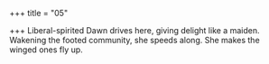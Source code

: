 +++
title = "05"

+++
Liberal-spirited Dawn drives here, giving delight like a maiden.  
Wakening the footed community, she speeds along. She makes the  
winged ones fly up.  